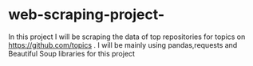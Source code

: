 # web-scraping-project-
In this project I will be scraping the data of top repositories for topics on https://github.com/topics . I will be mainly using pandas,requests and Beautiful Soup libraries for this project
